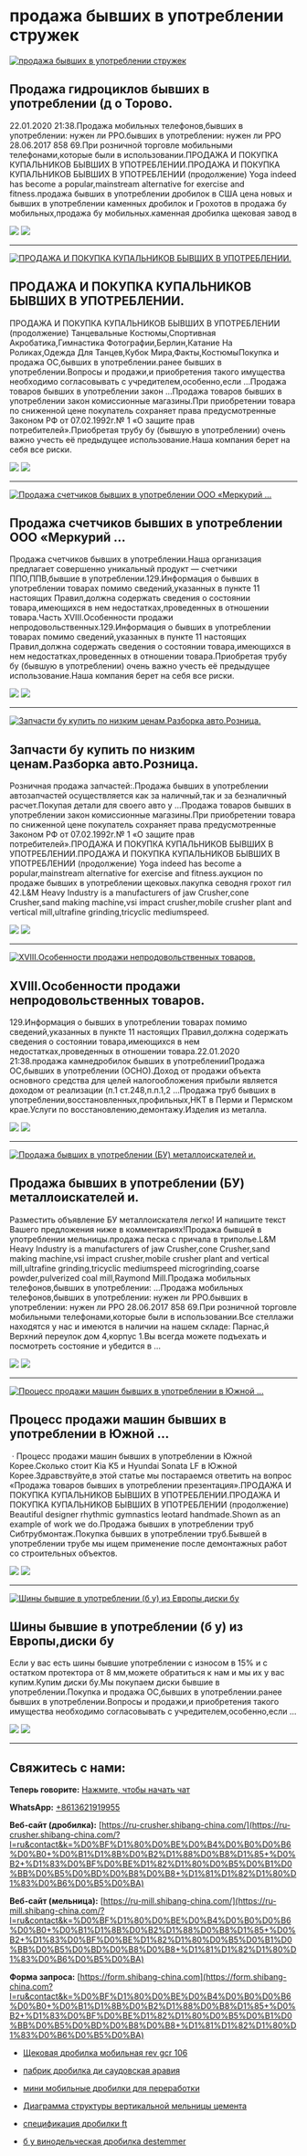 # продажа бывших в употреблении стружек

<a href="https://swt.shibang-china.com/?l=ru&img&k=%D0%BF%D1%80%D0%BE%D0%B4%D0%B0%D0%B6%D0%B0+%D0%B1%D1%8B%D0%B2%D1%88%D0%B8%D1%85+%D0%B2+%D1%83%D0%BF%D0%BE%D1%82%D1%80%D0%B5%D0%B1%D0%BB%D0%B5%D0%BD%D0%B8%D0%B8+%D1%81%D1%82%D1%80%D1%83%D0%B6%D0%B5%D0%BA" target="_blank">![продажа бывших в употреблении стружек](http://static.shibang-china.com/all-800x300/633.jpg)</a>

## Продажа гидроциклов бывших в употреблении (д о Торово.
22.01.2020 21:38.Продажа мобильных телефонов,бывших в употреблении: нужен ли РРО.бывших в употреблении: нужен ли РРО 28.06.2017 858 69.При розничной торговле мобильными телефонами,которые были в использовании.ПРОДАЖА И ПОКУПКА КУПАЛЬНИКОВ БЫВШИХ В УПОТРЕБЛЕНИИ.ПРОДАЖА И ПОКУПКА КУПАЛЬНИКОВ БЫВШИХ В УПОТРЕБЛЕНИИ (продолжение) Yoga indeed has become a popular,mainstream alternative for exercise and fitness.продажа бывших в употреблении дробилок в США цена новых и бывших в употреблении каменных дробилок и Грохотов в продажа бу мобильных,продажа бу мобильных.каменная дробилка щековая завод в


<a href="https://whatsapp.shibangsoft.com/WhatsApp.php" target="_blank" title="WhatsApp">![](http://static.shibang-china.com/icon/whatsapp.png)</a> <a href="https://swt.shibang-china.com/?l=ru&icon&k=%D0%BF%D1%80%D0%BE%D0%B4%D0%B0%D0%B6%D0%B0+%D0%B1%D1%8B%D0%B2%D1%88%D0%B8%D1%85+%D0%B2+%D1%83%D0%BF%D0%BE%D1%82%D1%80%D0%B5%D0%B1%D0%BB%D0%B5%D0%BD%D0%B8%D0%B8+%D1%81%D1%82%D1%80%D1%83%D0%B6%D0%B5%D0%BA" target="_blank">![](http://static.shibang-china.com/icon/chat-ru.png)</a>

---

<a href="https://swt.shibang-china.com/?l=ru&img&k=%D0%BF%D1%80%D0%BE%D0%B4%D0%B0%D0%B6%D0%B0+%D0%B1%D1%8B%D0%B2%D1%88%D0%B8%D1%85+%D0%B2+%D1%83%D0%BF%D0%BE%D1%82%D1%80%D0%B5%D0%B1%D0%BB%D0%B5%D0%BD%D0%B8%D0%B8+%D1%81%D1%82%D1%80%D1%83%D0%B6%D0%B5%D0%BA" target="_blank">![ПРОДАЖА И ПОКУПКА КУПАЛЬНИКОВ БЫВШИХ В УПОТРЕБЛЕНИИ.](http://static.shibang-china.com/all-800x300/843.jpg)</a>

## ПРОДАЖА И ПОКУПКА КУПАЛЬНИКОВ БЫВШИХ В УПОТРЕБЛЕНИИ.
ПРОДАЖА И ПОКУПКА КУПАЛЬНИКОВ БЫВШИХ В УПОТРЕБЛЕНИИ (продолжение) Танцевальные Костюмы,Спортивная Акробатика,Гимнастика Фотографии,Берлин,Катание На Роликах,Одежда Для Танцев,Кубок Мира,Факты,КостюмыПокупка и продажа ОС,бывших в употреблении.ранее бывших в употреблении.Вопросы и продажи,и приобретения такого имущества необходимо согласовывать с учредителем,особенно,если …Продажа товаров бывших в употреблении закон …Продажа товаров бывших в употреблении закон комиссионные магазины.При приобретении товара по сниженной цене покупатель сохраняет права предусмотренные Законом РФ от 07.02.1992г.№ 1 &#171;О защите прав потребителей&#187;.Приобретая трубу бу (бывшую в употреблении) очень важно учесть её предыдущее использование.Наша компания берет на себя все риски.


<a href="https://whatsapp.shibangsoft.com/WhatsApp.php" target="_blank" title="WhatsApp">![](http://static.shibang-china.com/icon/whatsapp.png)</a> <a href="https://swt.shibang-china.com/?l=ru&icon&k=%D0%BF%D1%80%D0%BE%D0%B4%D0%B0%D0%B6%D0%B0+%D0%B1%D1%8B%D0%B2%D1%88%D0%B8%D1%85+%D0%B2+%D1%83%D0%BF%D0%BE%D1%82%D1%80%D0%B5%D0%B1%D0%BB%D0%B5%D0%BD%D0%B8%D0%B8+%D1%81%D1%82%D1%80%D1%83%D0%B6%D0%B5%D0%BA" target="_blank">![](http://static.shibang-china.com/icon/chat-ru.png)</a>

---

<a href="https://swt.shibang-china.com/?l=ru&img&k=%D0%BF%D1%80%D0%BE%D0%B4%D0%B0%D0%B6%D0%B0+%D0%B1%D1%8B%D0%B2%D1%88%D0%B8%D1%85+%D0%B2+%D1%83%D0%BF%D0%BE%D1%82%D1%80%D0%B5%D0%B1%D0%BB%D0%B5%D0%BD%D0%B8%D0%B8+%D1%81%D1%82%D1%80%D1%83%D0%B6%D0%B5%D0%BA" target="_blank">![Продажа счетчиков бывших в употреблении ООО &#171;Меркурий …](http://static.shibang-china.com/all-800x300/90.jpg)</a>

## Продажа счетчиков бывших в употреблении ООО &#171;Меркурий …
Продажа счетчиков бывших в употреблении.Наша организация предлагает совершенно уникальный продукт — счетчики ППО,ППВ,бывшие в употреблении.129.Информация о бывших в употреблении товарах помимо сведений,указанных в пункте 11 настоящих Правил,должна содержать сведения о состоянии товара,имеющихся в нем недостатках,проведенных в отношении товара.Часть XVIII.Особенности продажи непродовольственных.129.Информация о бывших в употреблении товарах помимо сведений,указанных в пункте 11 настоящих Правил,должна содержать сведения о состоянии товара,имеющихся в нем недостатках,проведенных в отношении товара.Приобретая трубу бу (бывшую в употреблении) очень важно учесть её предыдущее использование.Наша компания берет на себя все риски.


<a href="https://whatsapp.shibangsoft.com/WhatsApp.php" target="_blank" title="WhatsApp">![](http://static.shibang-china.com/icon/whatsapp.png)</a> <a href="https://swt.shibang-china.com/?l=ru&icon&k=%D0%BF%D1%80%D0%BE%D0%B4%D0%B0%D0%B6%D0%B0+%D0%B1%D1%8B%D0%B2%D1%88%D0%B8%D1%85+%D0%B2+%D1%83%D0%BF%D0%BE%D1%82%D1%80%D0%B5%D0%B1%D0%BB%D0%B5%D0%BD%D0%B8%D0%B8+%D1%81%D1%82%D1%80%D1%83%D0%B6%D0%B5%D0%BA" target="_blank">![](http://static.shibang-china.com/icon/chat-ru.png)</a>

---

<a href="https://swt.shibang-china.com/?l=ru&img&k=%D0%BF%D1%80%D0%BE%D0%B4%D0%B0%D0%B6%D0%B0+%D0%B1%D1%8B%D0%B2%D1%88%D0%B8%D1%85+%D0%B2+%D1%83%D0%BF%D0%BE%D1%82%D1%80%D0%B5%D0%B1%D0%BB%D0%B5%D0%BD%D0%B8%D0%B8+%D1%81%D1%82%D1%80%D1%83%D0%B6%D0%B5%D0%BA" target="_blank">![Запчасти бу купить по низким ценам.Разборка авто.Розница.](http://static.shibang-china.com/all-800x300/832.jpg)</a>

## Запчасти бу купить по низким ценам.Разборка авто.Розница.
Розничная продажа запчастей:.Продажа бывших в употреблении автозапчастей осуществляется как за наличный,так и за безналичный расчет.Покупая детали для своего авто у …Продажа товаров бывших в употреблении закон комиссионные магазины.При приобретении товара по сниженной цене покупатель сохраняет права предусмотренные Законом РФ от 07.02.1992г.№ 1 &#171;О защите прав потребителей&#187;.ПРОДАЖА И ПОКУПКА КУПАЛЬНИКОВ БЫВШИХ В УПОТРЕБЛЕНИИ.ПРОДАЖА И ПОКУПКА КУПАЛЬНИКОВ БЫВШИХ В УПОТРЕБЛЕНИИ (продолжение) Yoga indeed has become a popular,mainstream alternative for exercise and fitness.аукцион по продаже бывших в употреблении щековых.пакупка севодня грохот гил 42.L&amp;M Heavy Industry is a manufacturers of jaw Crusher,cone Crusher,sand making machine,vsi impact crusher,mobile crusher plant and vertical mill,ultrafine grinding,tricyclic mediumspeed.


<a href="https://whatsapp.shibangsoft.com/WhatsApp.php" target="_blank" title="WhatsApp">![](http://static.shibang-china.com/icon/whatsapp.png)</a> <a href="https://swt.shibang-china.com/?l=ru&icon&k=%D0%BF%D1%80%D0%BE%D0%B4%D0%B0%D0%B6%D0%B0+%D0%B1%D1%8B%D0%B2%D1%88%D0%B8%D1%85+%D0%B2+%D1%83%D0%BF%D0%BE%D1%82%D1%80%D0%B5%D0%B1%D0%BB%D0%B5%D0%BD%D0%B8%D0%B8+%D1%81%D1%82%D1%80%D1%83%D0%B6%D0%B5%D0%BA" target="_blank">![](http://static.shibang-china.com/icon/chat-ru.png)</a>

---

<a href="https://swt.shibang-china.com/?l=ru&img&k=%D0%BF%D1%80%D0%BE%D0%B4%D0%B0%D0%B6%D0%B0+%D0%B1%D1%8B%D0%B2%D1%88%D0%B8%D1%85+%D0%B2+%D1%83%D0%BF%D0%BE%D1%82%D1%80%D0%B5%D0%B1%D0%BB%D0%B5%D0%BD%D0%B8%D0%B8+%D1%81%D1%82%D1%80%D1%83%D0%B6%D0%B5%D0%BA" target="_blank">![XVIII.Особенности продажи непродовольственных товаров.](http://static.shibang-china.com/all-800x300/8.jpg)</a>

## XVIII.Особенности продажи непродовольственных товаров.
129.Информация о бывших в употреблении товарах помимо сведений,указанных в пункте 11 настоящих Правил,должна содержать сведения о состоянии товара,имеющихся в нем недостатках,проведенных в отношении товара.22.01.2020 21:38.продажа камнедробилок бывших в употребленииПродажа ОС,бывших в употреблении (ОСНО).Доход от продажи объекта основного средства для целей налогообложения прибыли является доходом от реализации (п.1 ст.248,п.п.1,2 …Продажа труб бывших в употреблении,восстановленных,профильных,НКТ в Перми и Пермском крае.Услуги по восстановлению,демонтажу.Изделия из металла.


<a href="https://whatsapp.shibangsoft.com/WhatsApp.php" target="_blank" title="WhatsApp">![](http://static.shibang-china.com/icon/whatsapp.png)</a> <a href="https://swt.shibang-china.com/?l=ru&icon&k=%D0%BF%D1%80%D0%BE%D0%B4%D0%B0%D0%B6%D0%B0+%D0%B1%D1%8B%D0%B2%D1%88%D0%B8%D1%85+%D0%B2+%D1%83%D0%BF%D0%BE%D1%82%D1%80%D0%B5%D0%B1%D0%BB%D0%B5%D0%BD%D0%B8%D0%B8+%D1%81%D1%82%D1%80%D1%83%D0%B6%D0%B5%D0%BA" target="_blank">![](http://static.shibang-china.com/icon/chat-ru.png)</a>

---

<a href="https://swt.shibang-china.com/?l=ru&img&k=%D0%BF%D1%80%D0%BE%D0%B4%D0%B0%D0%B6%D0%B0+%D0%B1%D1%8B%D0%B2%D1%88%D0%B8%D1%85+%D0%B2+%D1%83%D0%BF%D0%BE%D1%82%D1%80%D0%B5%D0%B1%D0%BB%D0%B5%D0%BD%D0%B8%D0%B8+%D1%81%D1%82%D1%80%D1%83%D0%B6%D0%B5%D0%BA" target="_blank">![Продажа бывших в употреблении (БУ) металлоискателей и.](http://static.shibang-china.com/all-800x300/703.jpg)</a>

## Продажа бывших в употреблении (БУ) металлоискателей и.
Разместить объявление БУ металлоискателя легко! И напишите текст Вашего предложения ниже в комментариях!Продажа бывшей в употреблении мельницы.продажа песка с причала в триполье.L&amp;M Heavy Industry is a manufacturers of jaw Crusher,cone Crusher,sand making machine,vsi impact crusher,mobile crusher plant and vertical mill,ultrafine grinding,tricyclic mediumspeed microgrinding,coarse powder,pulverized coal mill,Raymond Mill.Продажа мобильных телефонов,бывших в употреблении: …Продажа мобильных телефонов,бывших в употреблении: нужен ли РРО.бывших в употреблении: нужен ли РРО 28.06.2017 858 69.При розничной торговле мобильными телефонами,которые были в использовании.Все стеллажи находятся у нас и имеются в наличии на нашем складе: Парнас,й Верхний переулок дом 4,корпус 1.Вы всегда можете подъехать и посмотреть состояние и убедится в …


<a href="https://whatsapp.shibangsoft.com/WhatsApp.php" target="_blank" title="WhatsApp">![](http://static.shibang-china.com/icon/whatsapp.png)</a> <a href="https://swt.shibang-china.com/?l=ru&icon&k=%D0%BF%D1%80%D0%BE%D0%B4%D0%B0%D0%B6%D0%B0+%D0%B1%D1%8B%D0%B2%D1%88%D0%B8%D1%85+%D0%B2+%D1%83%D0%BF%D0%BE%D1%82%D1%80%D0%B5%D0%B1%D0%BB%D0%B5%D0%BD%D0%B8%D0%B8+%D1%81%D1%82%D1%80%D1%83%D0%B6%D0%B5%D0%BA" target="_blank">![](http://static.shibang-china.com/icon/chat-ru.png)</a>

---

<a href="https://swt.shibang-china.com/?l=ru&img&k=%D0%BF%D1%80%D0%BE%D0%B4%D0%B0%D0%B6%D0%B0+%D0%B1%D1%8B%D0%B2%D1%88%D0%B8%D1%85+%D0%B2+%D1%83%D0%BF%D0%BE%D1%82%D1%80%D0%B5%D0%B1%D0%BB%D0%B5%D0%BD%D0%B8%D0%B8+%D1%81%D1%82%D1%80%D1%83%D0%B6%D0%B5%D0%BA" target="_blank">![Процесс продажи машин бывших в употреблении в Южной …](http://static.shibang-china.com/all-800x300/882.jpg)</a>

## Процесс продажи машин бывших в употреблении в Южной …
&nbsp;&#0183;&#32;Процесс продажи машин бывших в употреблении в Южной Корее.Сколько стоит Kia K5 и Hyundai Sonata LF в Южной Корее.Здравствуйте,в этой статье мы постараемся ответить на вопрос &#171;Продажа товаров бывших в употреблении презентация&#187;.ПРОДАЖА И ПОКУПКА КУПАЛЬНИКОВ БЫВШИХ В УПОТРЕБЛЕНИИ.ПРОДАЖА И ПОКУПКА КУПАЛЬНИКОВ БЫВШИХ В УПОТРЕБЛЕНИИ (продолжение) Beautiful designer rhythmic gymnastics leotard handmade.Shown as an example of work we do.Продажа бывших в употреблении труб Сибтрубмонтаж.Покупка бывших в употреблении труб.Бывшей в употреблении трубе мы ищем применение после демонтажных работ со строительных объектов.


<a href="https://whatsapp.shibangsoft.com/WhatsApp.php" target="_blank" title="WhatsApp">![](http://static.shibang-china.com/icon/whatsapp.png)</a> <a href="https://swt.shibang-china.com/?l=ru&icon&k=%D0%BF%D1%80%D0%BE%D0%B4%D0%B0%D0%B6%D0%B0+%D0%B1%D1%8B%D0%B2%D1%88%D0%B8%D1%85+%D0%B2+%D1%83%D0%BF%D0%BE%D1%82%D1%80%D0%B5%D0%B1%D0%BB%D0%B5%D0%BD%D0%B8%D0%B8+%D1%81%D1%82%D1%80%D1%83%D0%B6%D0%B5%D0%BA" target="_blank">![](http://static.shibang-china.com/icon/chat-ru.png)</a>

---

<a href="https://swt.shibang-china.com/?l=ru&img&k=%D0%BF%D1%80%D0%BE%D0%B4%D0%B0%D0%B6%D0%B0+%D0%B1%D1%8B%D0%B2%D1%88%D0%B8%D1%85+%D0%B2+%D1%83%D0%BF%D0%BE%D1%82%D1%80%D0%B5%D0%B1%D0%BB%D0%B5%D0%BD%D0%B8%D0%B8+%D1%81%D1%82%D1%80%D1%83%D0%B6%D0%B5%D0%BA" target="_blank">![Шины бывшие в употреблении (б у) из Европы,диски бу](http://static.shibang-china.com/all-800x300/431.jpg)</a>

## Шины бывшие в употреблении (б у) из Европы,диски бу
Если у вас есть шины бывшие употреблении с износом в 15% и с остатком протектора от 8 мм,можете обратиться к нам и мы их у вас купим.Купим диски бу.Мы покупаем диски бывшие в употреблении.Покупка и продажа ОС,бывших в употреблении.ранее бывших в употреблении.Вопросы и продажи,и приобретения такого имущества необходимо согласовывать с учредителем,особенно,если …

<a href="https://whatsapp.shibangsoft.com/WhatsApp.php" target="_blank" title="WhatsApp">![](http://static.shibang-china.com/icon/whatsapp.png)</a> <a href="https://swt.shibang-china.com/?l=ru&icon&k=%D0%BF%D1%80%D0%BE%D0%B4%D0%B0%D0%B6%D0%B0+%D0%B1%D1%8B%D0%B2%D1%88%D0%B8%D1%85+%D0%B2+%D1%83%D0%BF%D0%BE%D1%82%D1%80%D0%B5%D0%B1%D0%BB%D0%B5%D0%BD%D0%B8%D0%B8+%D1%81%D1%82%D1%80%D1%83%D0%B6%D0%B5%D0%BA" target="_blank">![](http://static.shibang-china.com/icon/chat-ru.png)</a>

---
## Свяжитесь с нами:

**Теперь говорите:** [Нажмите, чтобы начать чат](https://swt.shibang-china.com?l=ru&contact&k=%D0%BF%D1%80%D0%BE%D0%B4%D0%B0%D0%B6%D0%B0+%D0%B1%D1%8B%D0%B2%D1%88%D0%B8%D1%85+%D0%B2+%D1%83%D0%BF%D0%BE%D1%82%D1%80%D0%B5%D0%B1%D0%BB%D0%B5%D0%BD%D0%B8%D0%B8+%D1%81%D1%82%D1%80%D1%83%D0%B6%D0%B5%D0%BA)

**WhatsApp:**  [+8613621919955](https://whatsapp.shibangsoft.com/WhatsApp.php)

**Веб-сайт (дробилка):** [https://ru-crusher.shibang-china.com/](https://ru-crusher.shibang-china.com/?l=ru&contact&k=%D0%BF%D1%80%D0%BE%D0%B4%D0%B0%D0%B6%D0%B0+%D0%B1%D1%8B%D0%B2%D1%88%D0%B8%D1%85+%D0%B2+%D1%83%D0%BF%D0%BE%D1%82%D1%80%D0%B5%D0%B1%D0%BB%D0%B5%D0%BD%D0%B8%D0%B8+%D1%81%D1%82%D1%80%D1%83%D0%B6%D0%B5%D0%BA)

**Веб-сайт (мельница):** [https://ru-mill.shibang-china.com/](https://ru-mill.shibang-china.com/?l=ru&contact&k=%D0%BF%D1%80%D0%BE%D0%B4%D0%B0%D0%B6%D0%B0+%D0%B1%D1%8B%D0%B2%D1%88%D0%B8%D1%85+%D0%B2+%D1%83%D0%BF%D0%BE%D1%82%D1%80%D0%B5%D0%B1%D0%BB%D0%B5%D0%BD%D0%B8%D0%B8+%D1%81%D1%82%D1%80%D1%83%D0%B6%D0%B5%D0%BA)

**Форма запроса:** [https://form.shibang-china.com](https://form.shibang-china.com?l=ru&contact&k=%D0%BF%D1%80%D0%BE%D0%B4%D0%B0%D0%B6%D0%B0+%D0%B1%D1%8B%D0%B2%D1%88%D0%B8%D1%85+%D0%B2+%D1%83%D0%BF%D0%BE%D1%82%D1%80%D0%B5%D0%B1%D0%BB%D0%B5%D0%BD%D0%B8%D0%B8+%D1%81%D1%82%D1%80%D1%83%D0%B6%D0%B5%D0%BA)

* [Щековая дробилка мобильная rev gcr 106](../121/%D0%A9%D0%B5%D0%BA%D0%BE%D0%B2%D0%B0%D1%8F%20%D0%B4%D1%80%D0%BE%D0%B1%D0%B8%D0%BB%D0%BA%D0%B0%20%D0%BC%D0%BE%D0%B1%D0%B8%D0%BB%D1%8C%D0%BD%D0%B0%D1%8F%20rev%20gcr%20106.md)

* [пабрик дробилка ди саудовская аравия](../125/%D0%BF%D0%B0%D0%B1%D1%80%D0%B8%D0%BA%20%D0%B4%D1%80%D0%BE%D0%B1%D0%B8%D0%BB%D0%BA%D0%B0%20%D0%B4%D0%B8%20%D1%81%D0%B0%D1%83%D0%B4%D0%BE%D0%B2%D1%81%D0%BA%D0%B0%D1%8F%20%D0%B0%D1%80%D0%B0%D0%B2%D0%B8%D1%8F.md)

* [мини мобильные дробилки для переработки](../125/%D0%BC%D0%B8%D0%BD%D0%B8%20%D0%BC%D0%BE%D0%B1%D0%B8%D0%BB%D1%8C%D0%BD%D1%8B%D0%B5%20%D0%B4%D1%80%D0%BE%D0%B1%D0%B8%D0%BB%D0%BA%D0%B8%20%D0%B4%D0%BB%D1%8F%20%D0%BF%D0%B5%D1%80%D0%B5%D1%80%D0%B0%D0%B1%D0%BE%D1%82%D0%BA%D0%B8.md)

* [Диаграмма структуры вертикальной мельницы цемента](../125/%D0%94%D0%B8%D0%B0%D0%B3%D1%80%D0%B0%D0%BC%D0%BC%D0%B0%20%D1%81%D1%82%D1%80%D1%83%D0%BA%D1%82%D1%83%D1%80%D1%8B%20%D0%B2%D0%B5%D1%80%D1%82%D0%B8%D0%BA%D0%B0%D0%BB%D1%8C%D0%BD%D0%BE%D0%B9%20%D0%BC%D0%B5%D0%BB%D1%8C%D0%BD%D0%B8%D1%86%D1%8B%20%D1%86%D0%B5%D0%BC%D0%B5%D0%BD%D1%82%D0%B0.md)

* [спецификация дробилки ft](../125/%D1%81%D0%BF%D0%B5%D1%86%D0%B8%D1%84%D0%B8%D0%BA%D0%B0%D1%86%D0%B8%D1%8F%20%D0%B4%D1%80%D0%BE%D0%B1%D0%B8%D0%BB%D0%BA%D0%B8%20ft.md)

* [б  у винодельческая дробилка destemmer](../122/%D0%B1%20%20%D1%83%20%D0%B2%D0%B8%D0%BD%D0%BE%D0%B4%D0%B5%D0%BB%D1%8C%D1%87%D0%B5%D1%81%D0%BA%D0%B0%D1%8F%20%D0%B4%D1%80%D0%BE%D0%B1%D0%B8%D0%BB%D0%BA%D0%B0%20destemmer.md)